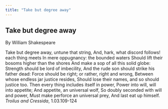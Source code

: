 ```yaml
---
title: "Take but degree away"
---
```


## Take but degree away

By William Shakespeare

Take but degree away, untune that string,
And, hark, what discord follows! each thing meets
In mere oppugnancy: the bounded waters
Should lift their bosoms higher than the shores
And make a sop of all this solid globe:
Strength should be lord of imbecility,
And the rude son should strike his father dead:
Force should be right; or rather, right and wrong,
Between whose endless jar justice resides,
Should lose their names, and so should justice too.
Then every thing includes itself in power,
Power into will, will into appetite;
And appetite, an universal wolf,
So doubly seconded with will and power,
Must make perforce an universal prey,
And last eat up himself.
*Troilus and Cressida*, 1.03.109-124
